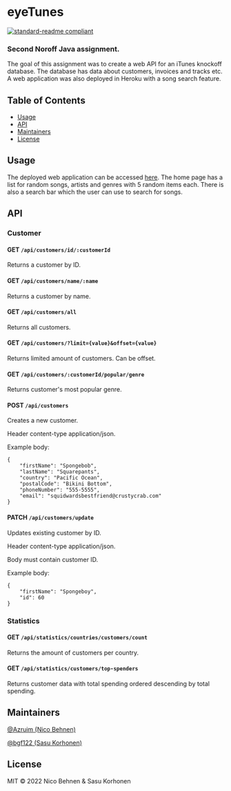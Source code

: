 # eyeTunes

[![standard-readme compliant](https://img.shields.io/badge/standard--readme-OK-green.svg?style=flat-square)](https://github.com/RichardLitt/standard-readme)

### Second Noroff Java assignment.

The goal of this assignment was to create a web API for an iTunes knockoff database. The database has data about customers, invoices and tracks etc. A web application was also deployed in Heroku with a song search feature. 

## Table of Contents

- [Usage](#usage)
- [API](#api)
- [Maintainers](#maintainers)
- [License](#license)

## Usage

The deployed web application can be accessed [here](https://eyetunes.herokuapp.com). The home page has a list for random songs, artists and genres with 5 random items each. There is also a search bar which the user can use to search for songs. 

## API

### Customer 

#### GET ```/api/customers/id/:customerId```

Returns a customer by ID. 


#### GET ```/api/customers/name/:name```

Returns a customer by name. 


#### GET ```/api/customers/all```

Returns all customers.


#### GET ```/api/customers/?limit={value}&offset={value}```

Returns limited amount of customers. Can be offset.


#### GET ```/api/customers/:customerId/popular/genre```

Returns customer's most popular genre.


#### POST ```/api/customers```

Creates a new customer.

Header content-type application/json.

Example body:

```
{
    "firstName": "Spongebob",
    "lastName": "Squarepants",
    "country": "Pacific Ocean",
    "postalCode": "Bikini Bottom",
    "phoneNumber": "555-5555",
    "email": "squidwardsbestfriend@crustycrab.com"
}
```


#### PATCH ```/api/customers/update```

Updates existing customer by ID.

Header content-type application/json.

Body must contain customer ID. 

Example body:

```
{
    "firstName": "Spongeboy",
    "id": 60
}
```


### Statistics

#### GET ```/api/statistics/countries/customers/count```

Returns the amount of customers per country.


#### GET ```/api/statistics/customers/top-spenders```

Returns customer data with total spending ordered descending by total spending. 


## Maintainers

[@Azruim (Nico Behnen)](https://github.com/Azruim)

[@bgf122 (Sasu Korhonen)](https://github.com/bgf122)


## License

MIT © 2022 Nico Behnen & Sasu Korhonen

